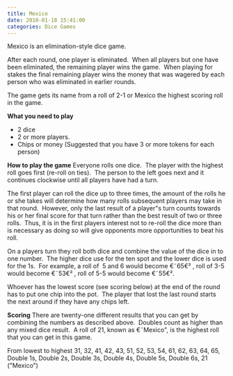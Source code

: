 ```yaml
---
title: Mexico
date: 2010-01-18 15:41:00
categories: Dice Games
---
```

Mexico is an elimination-style dice game.

After each round, one player is eliminated.  When all players but one have been eliminated, the remaining player wins the game.  When playing for stakes the final remaining player wins the money that was wagered by each person who was eliminated in earlier rounds.

The game gets its name from a roll of 2-1 or Mexico the highest scoring roll in the game.

<strong>What you need to play</strong>
<ul>
	<li>2 dice</li>
	<li>2 or more players.</li>
	<li>Chips or money (Suggested that you have 3 or more tokens for each person)</li>
</ul>
<strong>How to play the game</strong>
Everyone rolls one dice.  The player with the highest roll goes first (re-roll on ties).  The person to the left goes next and it continues clockwise until all players have had a turn.

The first player can roll the dice up to three times, the amount of the rolls he or she takes will determine how many rolls subsequent players may take in that round.  However, only the last result of a player&quot;s turn counts towards his or her final score for that turn rather than the best result of two or three rolls.  Thus, it is in the first players interest not to re-roll the dice more than is necessary as doing so will give opponents more opportunities to beat his roll.

On a players turn they roll both dice and combine the value of the dice in to one number.  The higher dice use for the ten spot and the lower dice is used for the 1s.  For example, a roll of  5 and 6 would become €˜65€² , roll of 3-5 would become €˜53€² , roll of 5-5 would become €˜55€².

Whoever has the lowest score (see scoring below) at the end of the round has to put one chip into the pot.  The player that lost the last round starts the next around if they have any chips left.

<strong>Scoring</strong>
There are twenty-one different results that you can get by combining the numbers as described above.  Doubles count as higher than any mixed dice result.  A roll of 21, known as €˜Mexico&quot;, is the highest roll that you can get in this game.

From lowest to highest
31, 32, 41, 42, 43, 51, 52, 53, 54, 61, 62, 63, 64, 65, Double 1s, Double 2s, Double 3s, Double 4s, Double 5s, Double 6s, 21 ("Mexico")
